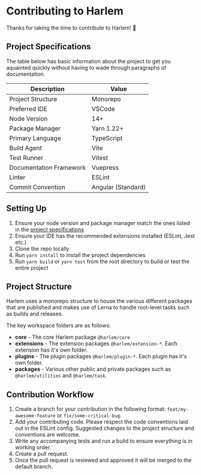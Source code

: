# Contributing to Harlem

Thanks for taking the time to contribute to Harlem! :tada:

## Project Specifications
The table below has basic information about the project to get you aquainted quickly without having to wade through paragraphs of documentation.

| Description | Value |
| ----------- | ----- |
| Project Structure | Monorepo |
| Preferred IDE | VSCode |
| Node Version | 14+ |
| Package Manager | Yarn 1.22+ |
| Primary Language | TypeScript |
| Build Agent | Vite |
| Test Runner | Vitest |
| Documentation Framework | Vuepress |
| Linter | ESLint |
| Commit Convention | Angular (Standard) |

## Setting Up
1. Ensure your node version and package manager match the ones listed in the [project specifications](#project-specifications)
2. Ensure your IDE has the recommended extensions installed (ESLint, Jest etc.)
3. Clone the repo locally
4. Run `yarn install` to install the project dependencies
5. Run `yarn build` or `yarn test` from the root directory to build or test the entire project

## Project Structure
Harlem uses a monorepo structure to house the various different packages that are published and makes use of Lerna to handle root-level tasks such as builds and releases.

The key workspace folders are as follows:

- **core** - The core Harlem package `@harlem/core`
- **extensions** - The extension packages `@harlem/extension-*`. Each extension has it's own folder.
- **plugins** - The plugin packages `@harlem/plugin-*`. Each plugin has it's own folder.
- **packages** - Various other public and private packages such as `@harlem/utilities` and `@harlem/task`.

## Contribution Workflow
1. Create a branch for your contribution in the following format: `feat/my-awesome-feature` or `fix/some-critical-bug`.
2. Add your contributing code. Please respect the code conventions laid out in the ESLint config. Suggested changes to the project structure and conventions are welcome.
3. Write any accompanying tests and run a build to ensure everything is in working order.
4. Create a pull request.
5. Once the pull request is reviewed and approved it will be merged to the default branch.
